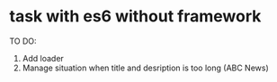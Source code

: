 # task with es6 without framework

TO DO:
1. Add loader
2. Manage situation when title and desription is too long (ABC News)